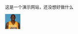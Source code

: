 这是一个演示网站，还没想好做什么
<html lang="en">
<head>
    <meta charset="UTF-8">
    <meta name="viewport" content="width=device-width, initial-scale=1.0">
    <title>HTMLdwe</title>
</head>
<body>
    <img src="微信图片_20240612125142.jpg" alt="牢大" style="width: 10%; height: 10%;">
</body>
</html>
